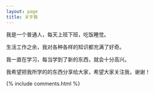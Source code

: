 ```yaml
---
layout: page
title: 关于我 
---
```


我是一个普通人，每天上班下班，吃饭睡觉。

生活工作之余，我对各种各样的知识都充满了好奇。

我一直在学习，每当学到了新的东西，就会十分高兴。

我希望把我所学的的东西分享给大家，希望大家关注我，谢谢！

{% include comments.html %}

